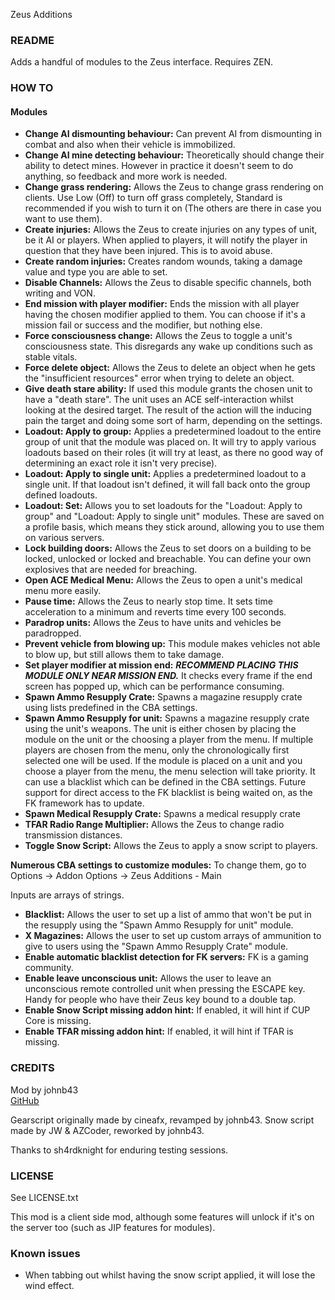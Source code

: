 Zeus Additions
<h3>README</h3>

Adds a handful of modules to the Zeus interface. Requires ZEN.

<h3>HOW TO</h3>
<h4>Modules</h4>

* **Change AI dismounting behaviour:** Can prevent AI from dismounting in combat and also when their vehicle is immobilized.
* **Change AI mine detecting behaviour:** Theoretically should change their ability to detect mines. However in practice it doesn't seem to do anything, so feedback and more work is needed.
* **Change grass rendering:** Allows the Zeus to change grass rendering on clients. Use Low (Off) to turn off grass completely, Standard is recommended if you wish to turn it on (The others are there in case you want to use them).
* **Create injuries:** Allows the Zeus to create injuries on any types of unit, be it AI or players. When applied to players, it will notify the player in question that they have been injured. This is to avoid abuse.
* **Create random injuries:** Creates random wounds, taking a damage value and type you are able to set.
* **Disable Channels:** Allows the Zeus to disable specific channels, both writing and VON.
* **End mission with player modifier:** Ends the mission with all player having the chosen modifier applied to them. You can choose if it's a mission fail or success and the modifier, but nothing else.
* **Force consciousness change:** Allows the Zeus to toggle a unit's consciousness state. This disregards any wake up conditions such as stable vitals.
* **Force delete object:** Allows the Zeus to delete an object when he gets the "insufficient resources" error when trying to delete an object.
* **Give death stare ability:** If used this module grants the chosen unit to have a "death stare". The unit uses an ACE self-interaction whilst looking at the desired target. The result of the action will the inducing pain the target and doing some sort of harm, depending on the settings.
* **Loadout: Apply to group:** Applies a predetermined loadout to the entire group of unit that the module was placed on. It will try to apply various loadouts based on their roles (it will try at least, as there no good way of determining an exact role it isn't very precise).
* **Loadout: Apply to single unit:** Applies a predetermined loadout to a single unit. If that loadout isn't defined, it will fall back onto the group defined loadouts.
* **Loadout: Set:** Allows you to set loadouts for the "Loadout: Apply to group" and "Loadout: Apply to single unit" modules. These are saved on a profile basis, which means they stick around, allowing you to use them on various servers.
* **Lock building doors:** Allows the Zeus to set doors on a building to be locked, unlocked or locked and breachable. You can define your own explosives that are needed for breaching.
* **Open ACE Medical Menu:** Allows the Zeus to open a unit's medical menu more easily.
* **Pause time:** Allows the Zeus to nearly stop time. It sets time acceleration to a minimum and reverts time every 100 seconds.
* **Paradrop units:** Allows the Zeus to have units and vehicles be paradropped.
* **Prevent vehicle from blowing up:** This module makes vehicles not able to blow up, but still allows them to take damage.
* **Set player modifier at mission end:** ***RECOMMEND PLACING THIS MODULE ONLY NEAR MISSION END.*** It checks every frame if the end screen has popped up, which can be performance consuming.
* **Spawn Ammo Resupply Crate:** Spawns a magazine resupply crate using lists predefined in the CBA settings.
* **Spawn Ammo Resupply for unit:** Spawns a magazine resupply crate using the unit's weapons. The unit is either chosen by placing the module on the unit or the choosing a player from the menu. If multiple players are chosen from the menu, only the chronologically first selected one will be used. If the module is placed on a unit and you choose a player from the menu, the menu selection will take priority. It can use a blacklist which can be defined in the CBA settings. Future support for direct access to the FK blacklist is being waited on, as the FK framework has to update.
* **Spawn Medical Resupply Crate:** Spawns a medical resupply crate
* **TFAR Radio Range Multiplier:** Allows the Zeus to change radio transmission distances.
* **Toggle Snow Script:** Allows the Zeus to apply a snow script to players.

**Numerous CBA settings to customize modules:** To change them, go to Options -> Addon Options -> Zeus Additions - Main

  Inputs are arrays of strings.
  * **Blacklist:** Allows the user to set up a list of ammo that won't be put in the resupply using the "Spawn Ammo Resupply for unit" module.
  * **X Magazines:** Allows the user to set up custom arrays of ammunition to give to users using the "Spawn Ammo Resupply Crate" module.
  * **Enable automatic blacklist detection for FK servers:** FK is a gaming community.
  * **Enable leave unconscious unit:** Allows the user to leave an unconscious remote controlled unit when pressing the ESCAPE key. Handy for people who have their Zeus key bound to a double tap.
  * **Enable Snow Script missing addon hint:** If enabled, it will hint if CUP Core is missing.
  * **Enable TFAR missing addon hint:** If enabled, it will hint if TFAR is missing.

<h3>CREDITS</h3>

Mod by johnb43<br/>
[GitHub](https://github.com/johnb432/Zeus-Additions)

Gearscript originally made by cineafx, revamped by johnb43.
Snow script made by JW & AZCoder, reworked by johnb43.

Thanks to sh4rdknight for enduring testing sessions.

<h3>LICENSE</h3>
See LICENSE.txt

This mod is a client side mod, although some features will unlock if it's on the server too (such as JIP features for modules).

<h3>Known issues</h3>

* When tabbing out whilst having the snow script applied, it will lose the wind effect.
